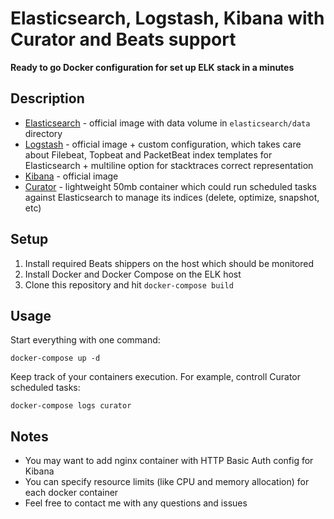 # Elasticsearch, Logstash, Kibana with Curator and Beats support
**Ready to go Docker configuration for set up ELK stack in a minutes**

## Description

- [Elasticsearch](https://hub.docker.com/_/elasticsearch/) - official image with data volume in `elasticsearch/data` directory
- [Logstash](https://hub.docker.com/_/logstash/) - official image + custom configuration, which takes care about Filebeat, Topbeat and PacketBeat index templates for Elasticsearch + multiline option for stacktraces correct representation
- [Kibana](https://hub.docker.com/_/kibana/) - official image
- [Curator](https://github.com/elastic/curator) - lightweight 50mb container which could run scheduled tasks against Elasticsearch to manage its indices (delete, optimize, snapshot, etc)

## Setup
1. Install required Beats shippers on the host which should be monitored
2. Install Docker and Docker Compose on the ELK host
3. Clone this repository and hit `docker-compose build`

## Usage
Start everything with one command:
```
docker-compose up -d
```

Keep track of your containers execution. For example, controll Curator scheduled tasks:
```
docker-compose logs curator
```

## Notes
- You may want to add nginx container with HTTP Basic Auth config for Kibana
- You can specify resource limits (like CPU and memory allocation) for each docker container
- Feel free to contact me with any questions and issues
